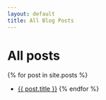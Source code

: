 ```yaml
---
layout: default
title: All Blog Posts
---
```


# All posts

{% for post in site.posts %}
* [{{ post.title }}]("{{post.url}}")
{% endfor %}
